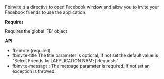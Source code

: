 Fbinvite is a directive to open Facebook window and allow you to invite your Facebook friends to use the application.

**Requires**

Requires the global 'FB' object

**API**

  - fb-invite (required)
  - fbinvite-title The title parameter is optional, if not set the default value is "Select Friends for [APPLICATION NAME] Requests"
  - fbinvite-message : The message parameter is required. If not set an exception is throwed.